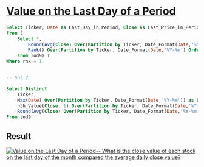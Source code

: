 # [Value on the Last Day of a Period](https://public.tableau.com/app/profile/jiakun.zheng/viz/LOD9-ValueontheLastDayofaPeriod/ValueontheLastDayofaPeriod)

```SQL
Select Ticker, Date as Last_Day_in_Period, Close as Last_Price_in_Period, Avg_Price
From (
	Select *,
		Round(Avg(Close) Over(Partition by Ticker, Date_Format(Date,'%Y-%m')), 2) as Avg_Price,
		Rank() Over(Partition by Ticker, Date_Format(Date,'%Y-%m') Order by Date Desc) as rnk
	From lod9) T
Where rnk = 1


-- Sol 2

Select Distinct
    Ticker, 
    Max(Date) Over(Partition by Ticker, Date_Format(Date,'%Y-%m')) as Last_Day_in_Period,
    nth_Value(Close, 1) Over(Partition by Ticker, Date_Format(Date,'%Y-%m') Order by Date Desc) as Last_Price_in_Period,
    Round(Avg(Close) Over(Partition by Ticker, Date_Format(Date,'%Y-%m')), 2) as Avg_Price
From lod9
```

## Result

<div class='tableauPlaceholder' id='viz1660673320476' style='position: relative'><noscript><a href='#'><img
                alt='Value on the Last Day of a Period-- What is the close value of each stock on the last day of the month compared the average daily close value? '
                src='https:&#47;&#47;public.tableau.com&#47;static&#47;images&#47;LO&#47;LOD9-ValueontheLastDayofaPeriod&#47;ValueontheLastDayofaPeriod&#47;1_rss.png'
                style='border: none' /></a></noscript></div>
